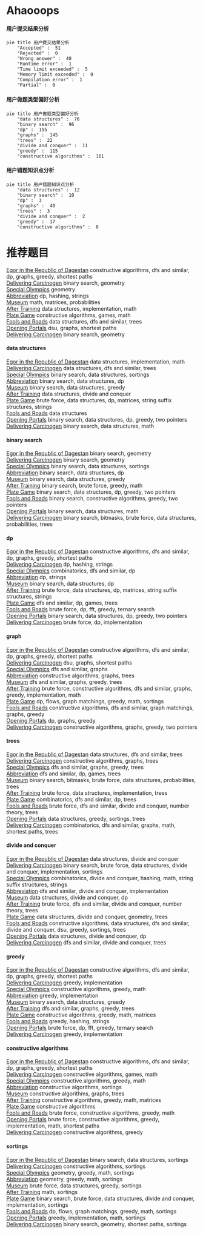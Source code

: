 # Ahaooops
<!-- tabs:start -->
#### **用户提交结果分析**

```mermaid
pie title 用户提交结果分析
    "Accepted" :  51
    "Rejected" :  0
    "Wrong answer" :  40
    "Runtime error" :  1
    "Time limit exceeded" :  5
    "Memory limit exceeded" :  0
    "Compilation error" :  1
    "Partial" :  0
```
#### **用户做题类型偏好分析**

```mermaid
pie title 用户做题类型偏好分析
    "data structures" :  76
    "binary search" :  96
    "dp" :  155
    "graphs" :  145
    "trees" :  22
    "divide and conquer" :  11
    "greedy" :  115
    "constructive algorithms" :  161
```
#### **用户错题知识点分析**

```mermaid
pie title 用户错题知识点分析
    "data structures" :  12
    "binary search" :  10
    "dp" :  3
    "graphs" :  40
    "trees" :  3
    "divide and conquer" :  2
    "greedy" :  17
    "constructive algorithms" :  8
```
<!-- tabs:end -->
# 推荐题目
[Egor in the Republic of Dagestan](http://codeforces.com/problemset/problem/1407/E)		constructive algorithms,
                        dfs and similar,
                        dp,
                        graphs,
                        greedy,
                        shortest paths		  
[Delivering Carcinogen](https://codeforces.com/contest/199/problem/E)		binary search,
                        geometry		  
[Special Olympics](http://codeforces.com/problemset/problem/199/B)		geometry		  
[Abbreviation](http://codeforces.com/problemset/problem/1003/F)		dp,
                        hashing,
                        strings		  
[Museum](http://codeforces.com/problemset/problem/113/D)		math,
                        matrices,
                        probabilities		  
[After Training](http://codeforces.com/problemset/problem/195/B)		data structures,
                        implementation,
                        math		  
[Plate Game](http://codeforces.com/problemset/problem/197/A)		constructive algorithms,
                        games,
                        math		  
[Fools and Roads](http://codeforces.com/problemset/problem/191/C)		data structures,
                        dfs and similar,
                        trees		  
[Opening Portals](http://codeforces.com/problemset/problem/196/E)		dsu,
                        graphs,
                        shortest paths		  
[Delivering Carcinogen](http://codeforces.com/problemset/problem/198/C)		binary search,
                        geometry		  
<!-- tabs:start -->
#### **data structures**
[Egor in the Republic of Dagestan](http://codeforces.com/problemset/problem/195/B)		data structures,
                        implementation,
                        math		  
[Delivering Carcinogen](http://codeforces.com/problemset/problem/191/C)		data structures,
                        dfs and similar,
                        trees		  
[Special Olympics](http://codeforces.com/problemset/problem/198/E)		binary search,
                        data structures,
                        sortings		  
[Abbreviation](http://codeforces.com/problemset/problem/101/B)		binary search,
                        data structures,
                        dp		  
[Museum](http://codeforces.com/problemset/problem/140/C)		binary search,
                        data structures,
                        greedy		  
[After Training](http://codeforces.com/problemset/problem/1379/F2)		data structures,
                        divide and conquer		  
[Plate Game](http://codeforces.com/problemset/problem/1511/F)		brute force,
                        data structures,
                        dp,
                        matrices,
                        string suffix structures,
                        strings		  
[Fools and Roads](http://codeforces.com/problemset/problem/193/D)		data structures		  
[Opening Portals](http://codeforces.com/problemset/problem/1492/C)		binary search,
                        data structures,
                        dp,
                        greedy,
                        two pointers		  
[Delivering Carcinogen](http://codeforces.com/problemset/problem/1490/G)		binary search,
                        data structures,
                        math		  
#### **binary search**
[Egor in the Republic of Dagestan](https://codeforces.com/contest/199/problem/E)		binary search,
                        geometry		  
[Delivering Carcinogen](http://codeforces.com/problemset/problem/198/C)		binary search,
                        geometry		  
[Special Olympics](http://codeforces.com/problemset/problem/198/E)		binary search,
                        data structures,
                        sortings		  
[Abbreviation](http://codeforces.com/problemset/problem/101/B)		binary search,
                        data structures,
                        dp		  
[Museum](http://codeforces.com/problemset/problem/140/C)		binary search,
                        data structures,
                        greedy		  
[After Training](http://codeforces.com/problemset/problem/1476/B)		binary search,
                        brute force,
                        greedy,
                        math		  
[Plate Game](http://codeforces.com/problemset/problem/1492/C)		binary search,
                        data structures,
                        dp,
                        greedy,
                        two pointers		  
[Fools and Roads](http://codeforces.com/problemset/problem/1463/D)		binary search,
                        constructive algorithms,
                        greedy,
                        two pointers		  
[Opening Portals](http://codeforces.com/problemset/problem/1490/G)		binary search,
                        data structures,
                        math		  
[Delivering Carcinogen](http://codeforces.com/problemset/problem/1479/D)		binary search,
                        bitmasks,
                        brute force,
                        data structures,
                        probabilities,
                        trees		  
#### **dp**
[Egor in the Republic of Dagestan](http://codeforces.com/problemset/problem/1407/E)		constructive algorithms,
                        dfs and similar,
                        dp,
                        graphs,
                        greedy,
                        shortest paths		  
[Delivering Carcinogen](http://codeforces.com/problemset/problem/1003/F)		dp,
                        hashing,
                        strings		  
[Special Olympics](http://codeforces.com/problemset/problem/1178/F1)		combinatorics,
                        dfs and similar,
                        dp		  
[Abbreviation](http://codeforces.com/problemset/problem/1110/H)		dp,
                        strings		  
[Museum](http://codeforces.com/problemset/problem/101/B)		binary search,
                        data structures,
                        dp		  
[After Training](http://codeforces.com/problemset/problem/1511/F)		brute force,
                        data structures,
                        dp,
                        matrices,
                        string suffix structures,
                        strings		  
[Plate Game](http://codeforces.com/problemset/problem/1404/B)		dfs and similar,
                        dp,
                        games,
                        trees		  
[Fools and Roads](http://codeforces.com/problemset/problem/1119/E)		brute force,
                        dp,
                        fft,
                        greedy,
                        ternary search		  
[Opening Portals](http://codeforces.com/problemset/problem/1492/C)		binary search,
                        data structures,
                        dp,
                        greedy,
                        two pointers		  
[Delivering Carcinogen](https://codeforces.com/contest/1457/problem/C)		brute force,
                        dp,
                        implementation		  
#### **graph**
[Egor in the Republic of Dagestan](http://codeforces.com/problemset/problem/1407/E)		constructive algorithms,
                        dfs and similar,
                        dp,
                        graphs,
                        greedy,
                        shortest paths		  
[Delivering Carcinogen](http://codeforces.com/problemset/problem/196/E)		dsu,
                        graphs,
                        shortest paths		  
[Special Olympics](https://codeforces.com/contest/197/problem/D)		dfs and similar,
                        graphs		  
[Abbreviation](http://codeforces.com/problemset/problem/193/A)		constructive algorithms,
                        graphs,
                        trees		  
[Museum](http://codeforces.com/problemset/problem/1280/C)		dfs and similar,
                        graphs,
                        greedy,
                        trees		  
[After Training](http://codeforces.com/problemset/problem/1487/C)		brute force,
                        constructive algorithms,
                        dfs and similar,
                        graphs,
                        greedy,
                        implementation,
                        math		  
[Plate Game](http://codeforces.com/problemset/problem/1437/C)		dp,
                        flows,
                        graph matchings,
                        greedy,
                        math,
                        sortings		  
[Fools and Roads](http://codeforces.com/problemset/problem/1470/D)		constructive algorithms,
                        dfs and similar,
                        graph matchings,
                        graphs,
                        greedy		  
[Opening Portals](http://codeforces.com/problemset/problem/1476/C)		dp,
                        graphs,
                        greedy		  
[Delivering Carcinogen](http://codeforces.com/problemset/problem/1304/D)		constructive algorithms,
                        graphs,
                        greedy,
                        two pointers		  
#### **trees**
[Egor in the Republic of Dagestan](http://codeforces.com/problemset/problem/191/C)		data structures,
                        dfs and similar,
                        trees		  
[Delivering Carcinogen](http://codeforces.com/problemset/problem/193/A)		constructive algorithms,
                        graphs,
                        trees		  
[Special Olympics](http://codeforces.com/problemset/problem/1280/C)		dfs and similar,
                        graphs,
                        greedy,
                        trees		  
[Abbreviation](http://codeforces.com/problemset/problem/1404/B)		dfs and similar,
                        dp,
                        games,
                        trees		  
[Museum](http://codeforces.com/problemset/problem/1479/D)		binary search,
                        bitmasks,
                        brute force,
                        data structures,
                        probabilities,
                        trees		  
[After Training](http://codeforces.com/problemset/problem/1511/C)		brute force,
                        data structures,
                        implementation,
                        trees		  
[Plate Game](http://codeforces.com/problemset/problem/1499/F)		combinatorics,
                        dfs and similar,
                        dp,
                        trees		  
[Fools and Roads](http://codeforces.com/problemset/problem/1491/E)		brute force,
                        dfs and similar,
                        divide and conquer,
                        number theory,
                        trees		  
[Opening Portals](http://codeforces.com/problemset/problem/1466/D)		data structures,
                        greedy,
                        sortings,
                        trees		  
[Delivering Carcinogen](http://codeforces.com/problemset/problem/1495/D)		combinatorics,
                        dfs and similar,
                        graphs,
                        math,
                        shortest paths,
                        trees		  
#### **divide and conquer**
[Egor in the Republic of Dagestan](http://codeforces.com/problemset/problem/1379/F2)		data structures,
                        divide and conquer		  
[Delivering Carcinogen](http://codeforces.com/problemset/problem/1461/D)		binary search,
                        brute force,
                        data structures,
                        divide and conquer,
                        implementation,
                        sortings		  
[Special Olympics](http://codeforces.com/problemset/problem/1466/G)		combinatorics,
                        divide and conquer,
                        hashing,
                        math,
                        string suffix structures,
                        strings		  
[Abbreviation](http://codeforces.com/problemset/problem/1490/D)		dfs and similar,
                        divide and conquer,
                        implementation		  
[Museum](https://codeforces.com/contest/1483/problem/C)		data structures,
                        divide and conquer,
                        dp		  
[After Training](http://codeforces.com/problemset/problem/1491/E)		brute force,
                        dfs and similar,
                        divide and conquer,
                        number theory,
                        trees		  
[Plate Game](http://codeforces.com/problemset/problem/1303/G)		data structures,
                        divide and conquer,
                        geometry,
                        trees		  
[Fools and Roads](http://codeforces.com/problemset/problem/1494/D)		constructive algorithms,
                        data structures,
                        dfs and similar,
                        divide and conquer,
                        dsu,
                        greedy,
                        sortings,
                        trees		  
[Opening Portals](http://codeforces.com/problemset/problem/1482/E)		data structures,
                        divide and conquer,
                        dp		  
[Delivering Carcinogen](http://codeforces.com/problemset/problem/566/C)		dfs and similar,
                        divide and conquer,
                        trees		  
#### **greedy**
[Egor in the Republic of Dagestan](http://codeforces.com/problemset/problem/1407/E)		constructive algorithms,
                        dfs and similar,
                        dp,
                        graphs,
                        greedy,
                        shortest paths		  
[Delivering Carcinogen](http://codeforces.com/problemset/problem/1132/A)		greedy,
                        implementation		  
[Special Olympics](https://codeforces.com/contest/1350/problem/D)		constructive algorithms,
                        greedy,
                        math		  
[Abbreviation](http://codeforces.com/problemset/problem/145/A)		greedy,
                        implementation		  
[Museum](http://codeforces.com/problemset/problem/140/C)		binary search,
                        data structures,
                        greedy		  
[After Training](http://codeforces.com/problemset/problem/1280/C)		dfs and similar,
                        graphs,
                        greedy,
                        trees		  
[Plate Game](http://codeforces.com/problemset/problem/193/C)		constructive algorithms,
                        greedy,
                        math,
                        matrices		  
[Fools and Roads](http://codeforces.com/problemset/problem/1137/B)		greedy,
                        hashing,
                        strings		  
[Opening Portals](http://codeforces.com/problemset/problem/1119/E)		brute force,
                        dp,
                        fft,
                        greedy,
                        ternary search		  
[Delivering Carcinogen](http://codeforces.com/problemset/problem/1468/N)		greedy,
                        implementation		  
#### **constructive algorithms**
[Egor in the Republic of Dagestan](http://codeforces.com/problemset/problem/1407/E)		constructive algorithms,
                        dfs and similar,
                        dp,
                        graphs,
                        greedy,
                        shortest paths		  
[Delivering Carcinogen](http://codeforces.com/problemset/problem/197/A)		constructive algorithms,
                        games,
                        math		  
[Special Olympics](https://codeforces.com/contest/1350/problem/D)		constructive algorithms,
                        greedy,
                        math		  
[Abbreviation](http://codeforces.com/problemset/problem/1144/C)		constructive algorithms,
                        sortings		  
[Museum](http://codeforces.com/problemset/problem/193/A)		constructive algorithms,
                        graphs,
                        trees		  
[After Training](http://codeforces.com/problemset/problem/193/C)		constructive algorithms,
                        greedy,
                        math,
                        matrices		  
[Plate Game](http://codeforces.com/problemset/problem/1395/B)		constructive algorithms		  
[Fools and Roads](http://codeforces.com/problemset/problem/1437/A)		brute force,
                        constructive algorithms,
                        greedy,
                        math		  
[Opening Portals](http://codeforces.com/problemset/problem/1421/D)		brute force,
                        constructive algorithms,
                        greedy,
                        implementation,
                        math,
                        shortest paths		  
[Delivering Carcinogen](http://codeforces.com/problemset/problem/1493/A)		constructive algorithms,
                        greedy		  
#### **sortings**
[Egor in the Republic of Dagestan](http://codeforces.com/problemset/problem/198/E)		binary search,
                        data structures,
                        sortings		  
[Delivering Carcinogen](http://codeforces.com/problemset/problem/1144/C)		constructive algorithms,
                        sortings		  
[Special Olympics](https://codeforces.com/contest/1496/problem/C)		geometry,
                        greedy,
                        math,
                        sortings		  
[Abbreviation](http://codeforces.com/problemset/problem/1495/A)		geometry,
                        greedy,
                        math,
                        sortings		  
[Museum](http://codeforces.com/problemset/problem/1497/A)		brute force,
                        data structures,
                        greedy,
                        sortings		  
[After Training](http://codeforces.com/problemset/problem/1427/A)		math,
                        sortings		  
[Plate Game](http://codeforces.com/problemset/problem/1461/D)		binary search,
                        brute force,
                        data structures,
                        divide and conquer,
                        implementation,
                        sortings		  
[Fools and Roads](http://codeforces.com/problemset/problem/1437/C)		dp,
                        flows,
                        graph matchings,
                        greedy,
                        math,
                        sortings		  
[Opening Portals](http://codeforces.com/problemset/problem/1473/A)		greedy,
                        implementation,
                        math,
                        sortings		  
[Delivering Carcinogen](http://codeforces.com/problemset/problem/1486/B)		binary search,
                        geometry,
                        shortest paths,
                        sortings		  
<!-- tabs:end -->
